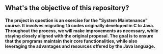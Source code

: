 <h2><b>What's the objective of this repository?</b></h2>

<h4>The project in question is an exercise for the "System Maintenance" course. It involves migrating 15 codes originally developed in C to Java. Throughout the process, we will make improvements as necessary, while staying closely aligned with the original proposal. The goal is to ensure that the programs maintain their core functionalities, while also leveraging the advantages and resources offered by the Java language.</h4>
